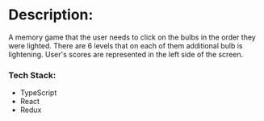 # Description:

A memory game that the user needs to click on the bulbs in the order they were lighted. There are 6 levels that on each of them additional bulb is lightening.
User's scores are represented in the left side of the screen.

### Tech Stack:
- TypeScript
- React
- Redux
